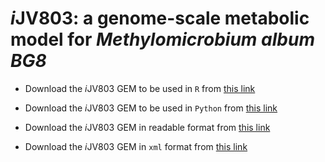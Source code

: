 # *i*JV803: a genome-scale metabolic model for *Methylomicrobium album BG8*
 
 - Download the *i*JV803 GEM to be used in `R` from [this link](iJV803_M_album_BG8_GEM.RData)
 - Download the *i*JV803 GEM to be used in `Python` from [this link](iJV803_M_album_BG8_GEM.json)
 
 - Download the *i*JV803 GEM in readable format from [this link](iJV803_M_album_BG8_GEM.xls)
 - Download the *i*JV803 GEM in `xml` format from [this link](iJV803_M_album_BG8_GEM.xml)
